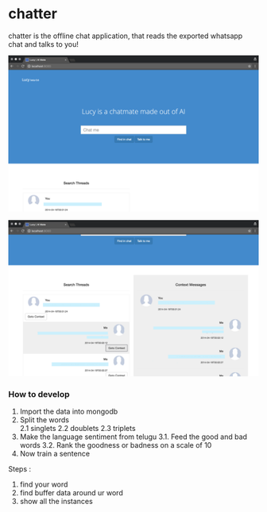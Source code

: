 # chatter 

chatter is the offline chat application, that reads the exported 
whatsapp chat and talks to you!



![Overview](assets/img/overview.png)

![Overview](assets/img/context.png)



### How to develop
1. Import the data into mongodb 
2. Split the words  
    2.1 singlets
    2.2 doublets
    2.3 triplets 
3. Make the language sentiment from telugu 
    3.1. Feed the good and bad words 
    3.2. Rank the goodness or badness on a scale of 10
4. Now train a sentence 




 
Steps :
1. find your word
2. find buffer data around ur word
3. show all the instances 
